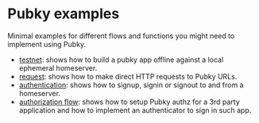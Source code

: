 # Pubky examples

Minimal examples for different flows and functions you might need to implement using Pubky.

- [testnet](./tesnet/README.md): shows how to build a pubky app offline against a local ephemeral homeserver.
- [request](./request/README.md): shows how to make direct HTTP requests to Pubky URLs.
- [authentication](./authn/README.md): shows how to signup, signin or signout to and from a homeserver.
- [authorization flow](./authz/README.md): shows how to setup Pubky authz for a 3rd party application and how to implement an authenticator to sign in such app.
